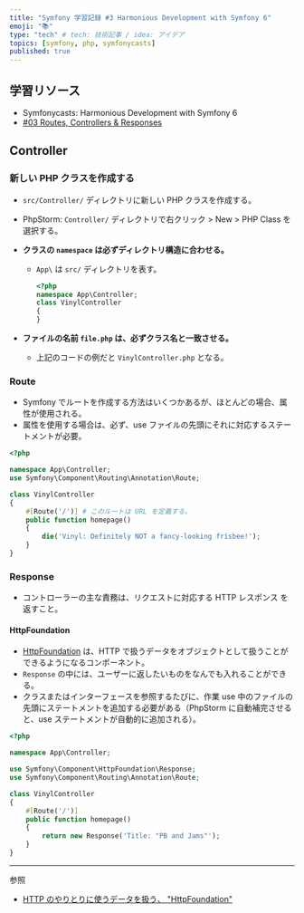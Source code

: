 ```yaml
---
title: "Symfony 学習記録 #3 Harmonious Development with Symfony 6"
emoji: "📚"
type: "tech" # tech: 技術記事 / idea: アイデア
topics: [symfony, php, symfonycasts]
published: true
---
```


## 学習リソース

- Symfonycasts: Harmonious Development with Symfony 6
- [#03 Routes, Controllers & Responses](https://symfonycasts.com/screencast/symfony6/route-controller)

## Controller

### 新しい PHP クラスを作成する

- `src/Controller/` ディレクトリに新しい PHP クラスを作成する。
- PhpStorm: `Controller/` ディレクトリで右クリック > New > PHP Class を選択する。
- **クラスの `namespace` は必ずディレクトリ構造に合わせる。**

  - `App\` は `src/` ディレクトリを表す。

    ```php
    <?php
    namespace App\Controller;
    class VinylController
    {
    }
    ```

- **ファイルの名前 `file.php` は、必ずクラス名と一致させる。**
  - 上記のコードの例だと `VinylController.php` となる。

### Route

- Symfony でルートを作成する方法はいくつかあるが、ほとんどの場合、属性が使用される。
- 属性を使用する場合は、必ず、use ファイルの先頭にそれに対応するステートメントが必要。

```php
<?php

namespace App\Controller;
use Symfony\Component\Routing\Annotation\Route;

class VinylController
{
    #[Route('/')] # このルートは URL を定義する。
    public function homepage()
    {
        die('Vinyl: Definitely NOT a fancy-looking frisbee!');
    }
}

```

### Response

- コントローラーの主な責務は、リクエストに対応する HTTP レスポンス を返すこと。

#### HttpFoundation

- [HttpFoundation](https://symfony.com/doc/current/components/http_foundation.html) は、HTTP で扱うデータをオブジェクトとして扱うことができるようになるコンポーネント。
- `Response` の中には、ユーザーに返したいものをなんでも入れることができる。
- クラスまたはインターフェースを参照するたびに、作業 use 中のファイルの先頭にステートメントを追加する必要がある（PhpStorm に自動補完させると、use ステートメントが自動的に追加される）。

```php
<?php

namespace App\Controller;

use Symfony\Component\HttpFoundation\Response;
use Symfony\Component\Routing\Annotation\Route;

class VinylController
{
    #[Route('/')]
    public function homepage()
    {
        return new Response('Title: "PB and Jams"');
    }
}
```

---

参照

- [HTTP のやりとりに使うデータを扱う、 "HttpFoundation"](https://qiita.com/ippey_s/items/f9690ba3311505ce0ede)
